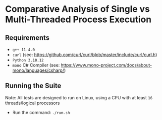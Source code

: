 # Comparative Analysis of Single vs Multi-Threaded Process Execution

## Requirements

- `g++ 11.4.0`
- `curl` (see: https://github.com/curl/curl/blob/master/include/curl/curl.h)
- `Python 3.10.12`
- `mono` C# Compiler (see: https://www.mono-project.com/docs/about-mono/languages/csharp/)

## Running the Suite

Note: All tests are designed to run on Linux, using a CPU with at least `16` threads/logical processors
- Run the command: `./run.sh`
